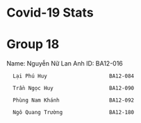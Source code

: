 # Covid-19 Stats

# Group 18

Name: Nguyễn Nữ Lan Anh          ID: BA12-016

      Lại Phú Huy                    BA12-084

      Trần Ngọc Huy                  BA12-090

      Phùng Nam Khánh                BA12-092
      
      Ngô Quang Trường               BA12-180